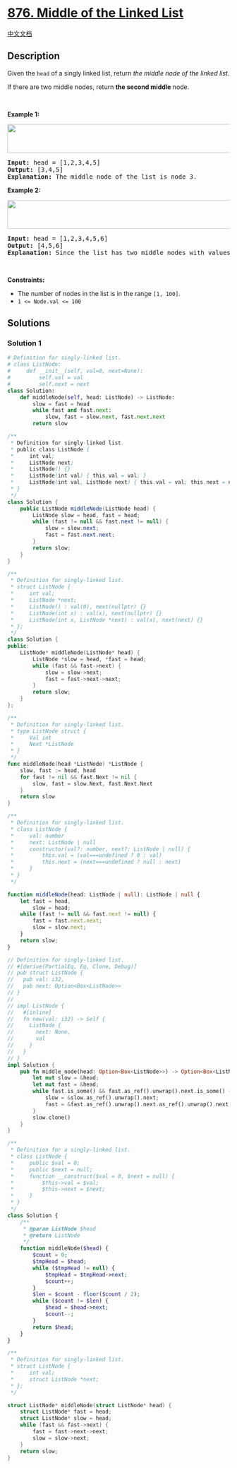 # [876. Middle of the Linked List](https://leetcode.com/problems/middle-of-the-linked-list)

[中文文档](/solution/0800-0899/0876.Middle%20of%20the%20Linked%20List/README.md)

<!-- tags:Linked List,Two Pointers -->

## Description

<p>Given the <code>head</code> of a singly linked list, return <em>the middle node of the linked list</em>.</p>

<p>If there are two middle nodes, return <strong>the second middle</strong> node.</p>

<p>&nbsp;</p>
<p><strong class="example">Example 1:</strong></p>
<img alt="" src="./images/lc-midlist1.jpg" style="width: 544px; height: 65px;" />
<pre>
<strong>Input:</strong> head = [1,2,3,4,5]
<strong>Output:</strong> [3,4,5]
<strong>Explanation:</strong> The middle node of the list is node 3.
</pre>

<p><strong class="example">Example 2:</strong></p>
<img alt="" src="./images/lc-midlist2.jpg" style="width: 664px; height: 65px;" />
<pre>
<strong>Input:</strong> head = [1,2,3,4,5,6]
<strong>Output:</strong> [4,5,6]
<strong>Explanation:</strong> Since the list has two middle nodes with values 3 and 4, we return the second one.
</pre>

<p>&nbsp;</p>
<p><strong>Constraints:</strong></p>

<ul>
	<li>The number of nodes in the list is in the range <code>[1, 100]</code>.</li>
	<li><code>1 &lt;= Node.val &lt;= 100</code></li>
</ul>

## Solutions

### Solution 1

<!-- tabs:start -->

```python
# Definition for singly-linked list.
# class ListNode:
#     def __init__(self, val=0, next=None):
#         self.val = val
#         self.next = next
class Solution:
    def middleNode(self, head: ListNode) -> ListNode:
        slow = fast = head
        while fast and fast.next:
            slow, fast = slow.next, fast.next.next
        return slow
```

```java
/**
 * Definition for singly-linked list.
 * public class ListNode {
 *     int val;
 *     ListNode next;
 *     ListNode() {}
 *     ListNode(int val) { this.val = val; }
 *     ListNode(int val, ListNode next) { this.val = val; this.next = next; }
 * }
 */
class Solution {
    public ListNode middleNode(ListNode head) {
        ListNode slow = head, fast = head;
        while (fast != null && fast.next != null) {
            slow = slow.next;
            fast = fast.next.next;
        }
        return slow;
    }
}
```

```cpp
/**
 * Definition for singly-linked list.
 * struct ListNode {
 *     int val;
 *     ListNode *next;
 *     ListNode() : val(0), next(nullptr) {}
 *     ListNode(int x) : val(x), next(nullptr) {}
 *     ListNode(int x, ListNode *next) : val(x), next(next) {}
 * };
 */
class Solution {
public:
    ListNode* middleNode(ListNode* head) {
        ListNode *slow = head, *fast = head;
        while (fast && fast->next) {
            slow = slow->next;
            fast = fast->next->next;
        }
        return slow;
    }
};
```

```go
/**
 * Definition for singly-linked list.
 * type ListNode struct {
 *     Val int
 *     Next *ListNode
 * }
 */
func middleNode(head *ListNode) *ListNode {
	slow, fast := head, head
	for fast != nil && fast.Next != nil {
		slow, fast = slow.Next, fast.Next.Next
	}
	return slow
}
```

```ts
/**
 * Definition for singly-linked list.
 * class ListNode {
 *     val: number
 *     next: ListNode | null
 *     constructor(val?: number, next?: ListNode | null) {
 *         this.val = (val===undefined ? 0 : val)
 *         this.next = (next===undefined ? null : next)
 *     }
 * }
 */

function middleNode(head: ListNode | null): ListNode | null {
    let fast = head,
        slow = head;
    while (fast != null && fast.next != null) {
        fast = fast.next.next;
        slow = slow.next;
    }
    return slow;
}
```

```rust
// Definition for singly-linked list.
// #[derive(PartialEq, Eq, Clone, Debug)]
// pub struct ListNode {
//   pub val: i32,
//   pub next: Option<Box<ListNode>>
// }
//
// impl ListNode {
//   #[inline]
//   fn new(val: i32) -> Self {
//     ListNode {
//       next: None,
//       val
//     }
//   }
// }
impl Solution {
    pub fn middle_node(head: Option<Box<ListNode>>) -> Option<Box<ListNode>> {
        let mut slow = &head;
        let mut fast = &head;
        while fast.is_some() && fast.as_ref().unwrap().next.is_some() {
            slow = &slow.as_ref().unwrap().next;
            fast = &fast.as_ref().unwrap().next.as_ref().unwrap().next;
        }
        slow.clone()
    }
}
```

```php
/**
 * Definition for a singly-linked list.
 * class ListNode {
 *     public $val = 0;
 *     public $next = null;
 *     function __construct($val = 0, $next = null) {
 *         $this->val = $val;
 *         $this->next = $next;
 *     }
 * }
 */
class Solution {
    /**
     * @param ListNode $head
     * @return ListNode
     */
    function middleNode($head) {
        $count = 0;
        $tmpHead = $head;
        while ($tmpHead != null) {
            $tmpHead = $tmpHead->next;
            $count++;
        }
        $len = $count - floor($count / 2);
        while ($count != $len) {
            $head = $head->next;
            $count--;
        }
        return $head;
    }
}
```

```c
/**
 * Definition for singly-linked list.
 * struct ListNode {
 *     int val;
 *     struct ListNode *next;
 * };
 */

struct ListNode* middleNode(struct ListNode* head) {
    struct ListNode* fast = head;
    struct ListNode* slow = head;
    while (fast && fast->next) {
        fast = fast->next->next;
        slow = slow->next;
    }
    return slow;
}
```

<!-- tabs:end -->

<!-- end -->
